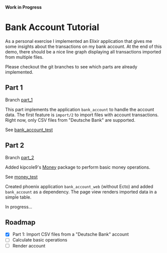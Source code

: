 **Work in Progress**

# Bank Account Tutorial

As a personal exercise I implemented an Elixir application that gives me some insights about the transactions on my bank account. At the end of this demo, there should be a nice line graph displaying all transactions imported from multiple files.

Please checkout the git branches to see which parts are already implemented.

## Part 1

Branch [part_1](https://github.com/f34nk/bank_account_tutorial/tree/part_1)

This part implements the application `bank_account` to handle the account data.
The first feature is `import/2` to import files with account transactions.
Right now, only CSV files from "Deutsche Bank" are supported.

See [bank_account_test](https://github.com/f34nk/bank_account_tutorial/blob/part_1/bank_account/test/bank_account_test.exs)

## Part 2

Branch [part_2](https://github.com/f34nk/bank_account_tutorial/tree/part_2)

Added kipcole9's [Money](https://github.com/kipcole9/money) package to perform basic money operations.

See [money_test](https://github.com/f34nk/bank_account_tutorial/blob/part_2/bank_account/test/money_test.exs)


Created phoenix application `bank_account_web` (without Ecto) and added `bank_account` as a dependency.
The page view renders imported data in a simple table.

In progress...

## Roadmap

- [x] Part 1: Import CSV files from a "Deutsche Bank" account
- [ ] Calculate basic operations
- [ ] Render account